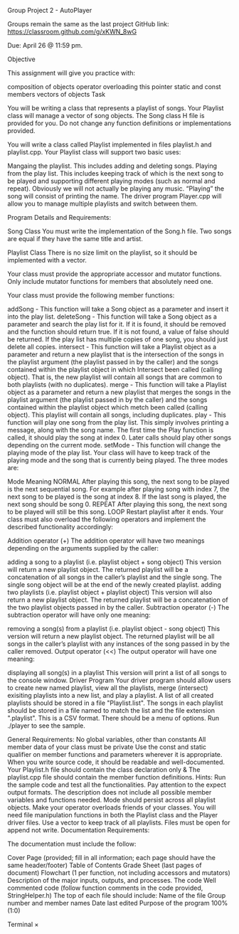 Group Project 2 - AutoPlayer

Groups remain the same as the last project
GitHub link: https://classroom.github.com/g/xKWN_8wG

Due: April 26 @ 11:59 pm.

Objective

This assignment will give you practice with:

composition of objects
operator overloading
this pointer
static and const members
vectors of objects
Task

You will be writing a class that represents a playlist of songs. Your Playlist class will manage a vector of song objects. The Song class H file is provided for you.
Do not change any function definitions or implementations provided.

You will write a class called Playlist implemented in files playlist.h and playlist.cpp.
Your Playlist class will support two basic uses:

Mangaing the playlist. This includes adding and deleting songs.
Playing from the play list. This includes keeping track of which is the next song to be played and supporting different playing modes (such as normal and repeat). Obviously we will not actually be playing any music. “Playing” the song will consist of printing the name.
The driver program Player.cpp will allow you to manage multiple playlists and switch between them.

Program Details and Requirements:

Song Class
You must write the implementation of the Song.h file.
Two songs are equal if they have the same title and artist.

Playlist Class
There is no size limit on the playlist, so it should be implemented with a vector.

Your class must provide the appropriate accessor and mutator functions. Only include mutator functions for members that absolutely need one.

Your class must provide the following member functions:

addSong - This function will take a Song object as a parameter and insert it into the play list.
deleteSong - This function will take a Song object as a parameter and search the play list for it. If it is found, it should be removed and the function should return true. If it is not found, a value of false should be returned. If the play list has multiple copies of one song, you should just delete all copies.
intersect - This function will take a Playlist object as a parameter and return a new playlist that is the intersection of the songs in the playlist argument (the playlist passed in by the caller) and the songs contained within the playlist object in which Intersect been called (calling object). That is, the new playlist will contain all songs that are common to both playlists (with no duplicates).
merge - This function will take a Playlist object as a parameter and return a new playlist that merges the songs in the playlist argument (the playlist passed in by the caller) and the songs contained within the playlist object which metch been called (calling object). This playlist will contain all songs, including duplicates.
play - This function will play one song from the play list. This simply involves printing a message, along with the song name. The first time the Play function is called, it should play the song at index 0. Later calls should play other songs depending on the current mode.
setMode - This function will change the playing mode of the play list. Your class will have to keep track of the playing mode and the song that is currently being played.
The three modes are:

Mode	Meaning
NORMAL	After playing this song, the next song to be played is the next sequential song. For example after playing song with index 7, the next song to be played is the song at index 8. If the last song is played, the next song should be song 0.
REPEAT	After playing this song, the next song to be played will still be this song.
LOOP	Restart playlist after it ends.
Your class must also overload the following operators and implement the described functionality accordingly:

Addition operator (+)
The addition operator will have two meanings depending on the arguments supplied by the caller:

adding a song to a playlist (i.e. playlist object + song object)
This version will return a new playlist object. The returned playlist will be a concatenation of all songs in the caller’s playlist and the single song. The single song object will be at the end of the newly created playlist.
adding two playlists (i.e. playlist object + playlist object)
This version will also return a new playlist object. The returned playlist will be a concatenation of the two playlist objects passed in by the caller.
Subtraction operator (-)
The subtraction operator will have only one meaning:

removing a song(s) from a playlist (i.e. playlist object - song object)
This version will return a new playlist object. The returned playlist will be all songs in the caller’s playlist with any instances of the song passed in by the caller removed.
Output operator (<<)
The output operator will have one meaning:

displaying all song(s) in a playlist
This version will print a list of all songs to the console window.
Driver Program
Your driver program should allow users to create new named playlist, view all the playlists, merge (intersect) exisiting playlists into a new list, and play a playlist.
A list of all created playlists should be stored in a file "Playlist.list". The songs in each playlist should be stored in a file named to match the list and the file extension ".playlist". This is a CSV format.
There should be a menu of options. Run ./player to see the sample.

General Requirements:
No global variables, other than constants
All member data of your class must be private
Use the const and static qualifier on member functions and parameters wherever it is appropriate.
When you write source code, it should be readable and well-documented.
Your Playlist.h file should contain the class declaration only & The playlist.cpp file should contain the member function definitions.
Hints:
Run the sample code and test all the functionalities. Pay attention to the expect output formats.
The description does not include all possible member variables and functions needed.
Mode should persist across all playlist objects.
Make your operator overloads friends of your classes.
You will need file manipulation functions in both the Playlist class and the Player driver files.
Use a vector to keep track of all playlists.
Files must be open for append not write.
Documentation Requirements:

The documentation must include the follow:

Cover Page (provided; fill in all information; each page should have the same header/footer)
Table of Contents
Grade Sheet (last pages of document)
Flowchart (1 per function, not including accessors and mutators)
Description of the major inputs, outputs, and processes.
The code
Well commented code (follow function comments in the code provided, StringHelper.h)
The top of each file should include:
Name of the file
Group number and member names
Date last edited
Purpose of the program
100%
(1:0)
 
Terminal
 ×
